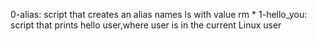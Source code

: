 0-alias: script that creates an alias names ls with value rm *
1-hello_you: script that prints hello user,where user is in the current Linux user
